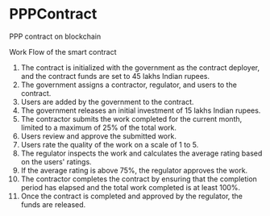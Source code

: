 # PPPContract
PPP contract on blockchain

Work Flow of the smart contract


1. The contract is initialized with the government as the contract deployer, and the contract funds are set to 45 lakhs Indian rupees.
2. The government assigns a contractor, regulator, and users to the contract.
3. Users are added by the government to the contract.
4. The government releases an initial investment of 15 lakhs Indian rupees.
5. The contractor submits the work completed for the current month, limited to a maximum of 25% of the total work.
6. Users review and approve the submitted work.
7. Users rate the quality of the work on a scale of 1 to 5.
8. The regulator inspects the work and calculates the average rating based on the users' ratings.
9. If the average rating is above 75%, the regulator approves the work.
10. The contractor completes the contract by ensuring that the completion period has elapsed and the total work completed is at least 100%.
11. Once the contract is completed and approved by the regulator, the funds are released.
